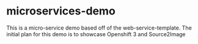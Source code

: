 # microservices-demo
This is a micro-service demo based off of the web-service-template. The initial plan for this demo is to showcase Openshift 3 and Source2Image
